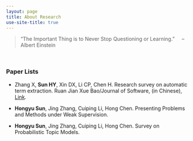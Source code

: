 ```yaml
---
layout: page
title: About Research
use-site-title: true
---
```


> “The Important Thing is to Never Stop Questioning or Learning.” &nbsp;&nbsp;&nbsp;&nbsp;– Albert Einstein

<br/>

### Paper Lists
- Zhang X, **Sun HY**, Xin DX, Li CP, Chen H. Research survey on automatic term extraction. Ruan Jian Xue Bao/Journal of Software, (in Chinese), [Link](http://www.jos.org.cn/1000-9825/6040.htm).

- **Hongyu Sun**, Jing Zhang, Cuiping Li, Hong Chen. Presenting Problems and Methods under Weak Supervision.

- **Hongyu Sun**, Jing Zhang, Cuiping Li, Hong Chen. Survey on Probabilistic Topic Models.